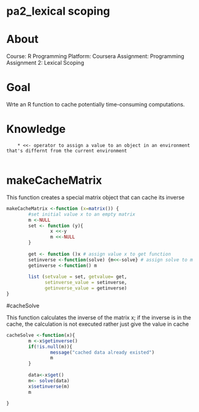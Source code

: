pa2\_lexical scoping
================

# About

Course: R Programming Platform: Coursera Assignment: Programming
Assignment 2: Lexical Scoping

# Goal

Wrte an R function to cache potentially time-consuming computations.

# Knowledge

``` 
    * <<- operator to assign a value to an object in an environment that's differnt from the current environment 
    
```

# makeCacheMatrix

This function creates a special matrix object that can cache its inverse

``` r
makeCacheMatrix <-function (x=matrix()) {
        #set initial value x to an empty matrix
        m <-NULL 
        set <- function (y){
                x <<-y
                m <<-NULL
        }
        
        get <- function ()x # assign value x to get function
        setinverse <-function(solve) {m<<-solve} # assign solve to m 
        getinverse <-function() m
        
        list (setvalue = set, getvalue= get,
              setinverse_value = setinverse,
              getinverse_value = getinverse)
}
```

\#cacheSolve

This function calculates the inverse of the matrix x; if the inverse is
in the cache, the calculation is not executed rather just give the value
in cache

``` r
cacheSolve <-function(x){
        m <-x$getinverse()
        if(!is.null(m)){
                message("cached data already existed")
                m
        }
        
        data<-x$get()
        m<- solve(data)
        x$setinverse(m)
        m

}
```
